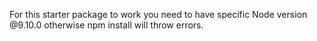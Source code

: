 For this starter package to work you need to have specific Node version @9.10.0 otherwise npm install will throw errors. 
